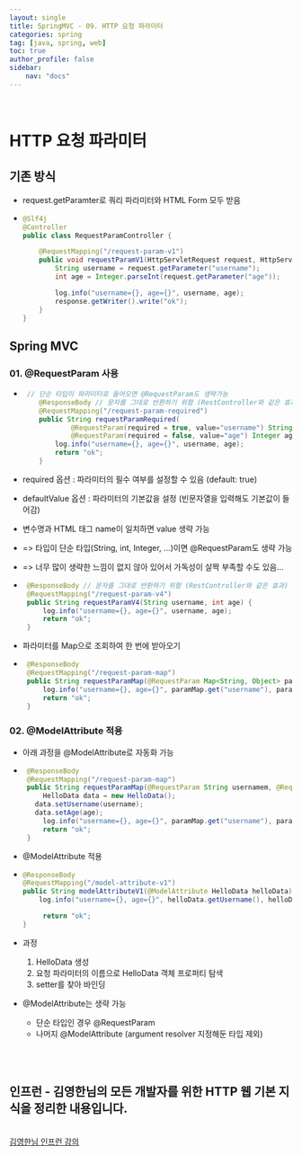 ```yaml
---
layout: single
title: SpringMVC - 09. HTTP 요청 파라미터
categories: spring
tag: [java, spring, web]
toc: true 
author_profile: false
sidebar:
    nav: "docs"
---
```


<br/>

# HTTP 요청 파라미터

## 기존 방식

- request.getParamter로 쿼리 파라미터와 HTML Form 모두 받음

- ```java
  @Slf4j
  @Controller
  public class RequestParamController {
  
      @RequestMapping("/request-param-v1")
      public void requestParamV1(HttpServletRequest request, HttpServletResponse response) throws IOException {
          String username = request.getParameter("username");
          int age = Integer.parseInt(request.getParameter("age"));
  
          log.info("username={}, age={}", username, age);
          response.getWriter().write("ok");
      }
  }
  ```

## Spring MVC

### 01. @RequestParam 사용

- ```java
   // 단순 타입이 파라미터로 들어오면 @RequestParam도 생략가능
      @ResponseBody // 문자를 그대로 반환하기 위함 (RestController와 같은 효과)
      @RequestMapping("/request-param-required")
      public String requestParamRequired(
              @RequestParam(required = true, value="username") String username,
              @RequestParam(required = false, value="age") Integer age) {
          log.info("username={}, age={}", username, age);
          return "ok";
      }
  ```

- required 옵션 : 파라미터의 필수 여부를 설정할 수 있음 (default: true)

- defaultValue 옵션 : 파라미터의 기본값을 설정 (빈문자열을 입력해도 기본값이 들어감)

- 변수명과 HTML 태그 name이 일치하면 value 생략 가능

- => 타입이 단순 타입(String, int, Integer, ...)이면 @RequestParam도 생략 가능

- => 너무 많이 생략한 느낌이 없지 않아 있어서 가독성이 살짝 부족할 수도 있음...

- ```java
   @ResponseBody // 문자를 그대로 반환하기 위함 (RestController와 같은 효과)
   @RequestMapping("/request-param-v4")
   public String requestParamV4(String username, int age) {
       log.info("username={}, age={}", username, age);
       return "ok";
   }
  ```

- 파라미터를 Map으로 조회하여 한 번에 받아오기

- ```java
   @ResponseBody
   @RequestMapping("/request-param-map")
   public String requestParamMap(@RequestParam Map<String, Object> paramMap) {
       log.info("username={}, age={}", paramMap.get("username"), paramMap.get("age"));
       return "ok";
   }
  ```

### 02. @ModelAttribute 적용

- 아래 과정을 @ModelAttribute로 자동화 가능

- ```java
   @ResponseBody
   @RequestMapping("/request-param-map")
   public String requestParamMap(@RequestParam String usernamem, @RequestParam int age) {
       HelloData data = new HelloData();
  	 data.setUsername(username);
  	 data.setAge(age);
       log.info("username={}, age={}", paramMap.get("username"), paramMap.get("age"));
       return "ok";
   }
  ```

- @ModelAttribute 적용

- ```java
  @ResponseBody
  @RequestMapping("/model-attribute-v1")
  public String modelAttributeV1(@ModelAttribute HelloData helloData) {
      log.info("username={}, age={}", helloData.getUsername(), helloData.getAge());
  
       return "ok";
  }
  ```

- 과정

  1. HelloData 생성
  2. 요청 파라미터의 이름으로 HelloData 객체 프로퍼티 탐색
  3. setter를 찾아 바인딩

- @ModelAttribute는 생략 가능

  - 단순 타입인 경우 @RequestParam
  - 나머지 @ModelAttribute (argument resolver 지정해둔 타입 제외)

<br/>


<div class='notice--warning'>
    <br/>
    <h2>
       인프런 - 김영한님의 <strong>모든 개발자를 위한 HTTP 웹 기본 지식</strong>을 정리한 내용입니다. <br/> 
    </h2><br/>
    <a href="https://www.inflearn.com/course/http-%EC%9B%B9-%EB%84%A4%ED%8A%B8%EC%9B%8C%ED%81%AC/dashboard" class="btn btn--info">김영한님 인프런 강의</a><br/>
    <br/>
</div>
